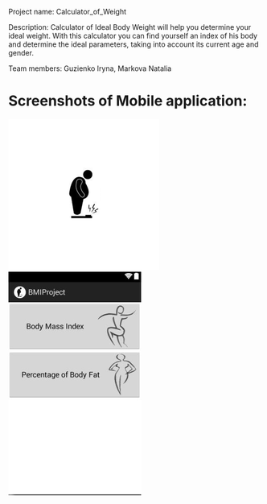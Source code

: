 
Project name: Calculator_of_Weight

Description: Calculator of Ideal Body Weight will help you determine your ideal weight.
With this calculator you can find yourself an index of his body and determine the ideal parameters, taking into account its current age and gender.

Team members: Guzienko Iryna, Markova Natalia


Screenshots of Mobile application:
=============================================

![icon for project](https://github.com/IrinaVG/MobiApp/blob/master/img/1.png)
![screen1](https://github.com/IrinaVG/MobiApp/blob/master/img/2.jpg)